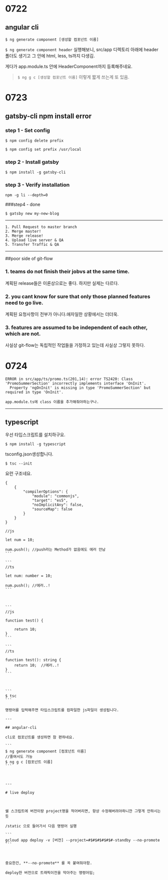 # 0722



## angular cli

```
$ ng generate component [생성할 컴포넌트 이름]
```

`$ ng generate component header` 실행해보니, src/app 디렉토리 아래에 header 폴더도 생기고 그 안에 html, less, ts까지 다생김.

게다가 app.module.ts 안에 HeaderComponent까지 등록해주네요.

> `$ ng g c [생성할 컴포넌트 이름]` 이렇게 짧게 쓰는게 또 있음.



# 0723

## gatsby-cli npm install error



### step 1 - Set config

```
$ npm config delete prefix
```

```
$ npm config set prefix /usr/local
```

### step 2 - Install gatsby

```
$ npm install -g gatsby-cli
```

### step 3 - Verify installation

```
npm -g li --depth=0
```

###step4 - done

```
$ gatsby new my-new-blog
```

---

```
1. Pull Request to master branch
2. Merge master!
3. Merge release!
4. Upload live server & QA
5. Transfer Traffic & QA
```



---

##poor side of git-flow



### 1. teams do not finish their jobvs at the same time.

계획된 release들은 이론상으로는 좋다. 하지만 실제는 다르다.

### 2. you cant know for sure that only those planned features need to go live.

계획된 요청사항이 전부가 아니다.애자일한 상황에서는 더더욱.

### 3. features are assumed to be independent of each other, which are not.

사실상 git-flow는 독립적인 작업들을 가정하고 있는데 사실상 그렇지 못하다. 



# 0724

```
ERROR in src/app/ts/promo.ts(201,14): error TS2420: Class 'PromoSummerSection' incorrectly implements interface 'OnInit'.
  Property 'ngOnInit' is missing in type 'PromoSummerSection' but required in type 'OnInit'.
```



```
app.module.ts에 class 이름을 추가해줘야하는구나.
```

---

## typescript

우선 타입스크립트를 설치하구요.

```
$ npm install -g typescript
```

tsconfig.json생성합니다.

```
$ tsc --init
```

요런 구조네요.

```
{
	{
		"compilerOptions": {
			"module": "commonjs",
			"target": "es5",
			"noImplicitAny": false,
			"sourceMap": false
		}
	}
}
```

````
//js

let num = 10;

num.push();	//push라는 Method가 없음에도 에러 안남
```

```
//ts

let num: number = 10;

num.push();	//에러..!
```



```
//js

function test() {

	return 10;
}
```

```
//ts

function test(): string {
	return 10;	//에러..!
}
```



```
$ tsc
```

명령어를 입력해주면 타입스크립트를 컴파일한 js파일이 생성됩니다.

---

## angular-cli

cli로 컴포넌트를 생성하면 참 편하네요.

```
$ ng generate component [컴포넌트 이름]
//줄여서도 가능
$ ng g c [컴포넌트 이름]
```



---

# live deploy



쉘 스크립트에 버전이랑 project명을 적어버리면, 항상 수정해버려야하니깐 그렇게 안하시는듯

/static 으로 들어가서 다음 명령어 실행

```
gcloud app deploy -v [버전] --project=#$#$#$#$#$#-standby --no-promote
```



중요한건, **--no-promote** 를 꼭 붙여줘야함.

deploy한 버전으로 트래픽이전을 막아주는 명령어임;

